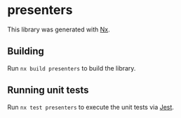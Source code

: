 # presenters

This library was generated with [Nx](https://nx.dev).

## Building

Run `nx build presenters` to build the library.

## Running unit tests

Run `nx test presenters` to execute the unit tests via [Jest](https://jestjs.io).
